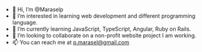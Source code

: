 - 👋 Hi, I’m @Maraselp
- 👀 I’m interested in learning web development and different programming language.
- 🌱 I’m currently learning JavaScript, TypeScript, Angular, Ruby on Rails.
- 💞️ I’m looking to collaborate on a non-profit website project I am working.
- 📫 You can reach me at p.marasel@gmail.com

<!---
Maraselp/Maraselp is a ✨ special ✨ repository because its `README.md` (this file) appears on your GitHub profile.
You can click the Preview link to take a look at your changes.
--->
